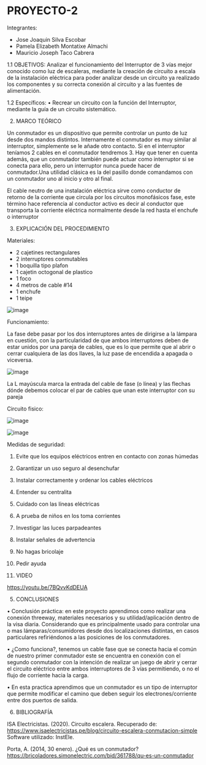 # PROYECTO-2


Integrantes:

- Jose Joaquin Silva Escobar
- Pamela Elizabeth Montatixe Almachi
- Mauricio Joseph Taco Cabrera

1.1  OBJETIVOS:
Analizar el funcionamiento del Interruptor de 3 vías mejor conocido como luz de escaleras, mediante la creación de circuito a escala de la instalación eléctrica para poder analizar desde un circuito ya realizado los componentes y su correcta conexión al circuito y a las fuentes de alimentación.

1.2 Específicos:
•	Recrear un circuito con la función del Interruptor, mediante la guía de un circuito sistemático.


2. MARCO TEÓRICO

Un conmutador es un dispositivo que permite controlar un punto de luz desde dos mandos distintos.
Internamente el conmutador es muy similar al interruptor, simplemente se le añade otro contacto. Si en el interruptor teníamos 2 cables en el conmutador tendremos 3.
Hay que tener en cuenta además, que un conmutador también puede actuar como interruptor si se conecta para ello, pero un interruptor nunca puede hacer de conmutador.Una utilidad clásica es la del pasillo donde comandamos con un conmutador uno al inicio y otro al final.

El cable neutro de una instalación eléctrica sirve como conductor de retorno de la corriente que circula por los circuitos monofásicos
 fase, este término hace referencia al conductor activo es decir al conductor que transporta la corriente eléctrica normalmente desde la red hasta el enchufe o interruptor


3. EXPLICACIÓN DEL PROCEDIMIENTO

Materiales:

- 2 cajetines rectangulares
- 2 interruptores conmutables
- 1 boquilla tipo plafon
- 1 cajetin octogonal de plastico
- 1 foco
- 4 metros de cable #14
- 1 enchufe
- 1 teipe

![image](https://user-images.githubusercontent.com/117045943/213477545-1569005f-452a-4306-8ff3-4c8d6e549a2a.png)

Funcionamiento:

La fase debe pasar por los dos interruptores antes de dirigirse a la lámpara en cuestión, con la particularidad de que ambos interruptores deben de estar unidos por una pareja de cables, que es lo que permite que al abrir o cerrar cualquiera de las dos llaves, la luz pase de encendida a apagada o viceversa.

![image](https://user-images.githubusercontent.com/117045943/213478429-8b3138fc-ae00-41ac-89cd-bba7eeea2f59.png)

La L mayúscula marca la entrada del cable de fase (o línea) y las flechas dónde debemos colocar el par de cables que unan este interruptor con su pareja

Circuito fisico:

![image](https://user-images.githubusercontent.com/117045943/213479192-072c49ba-b156-40c0-aefa-ba6e19b1b29f.png)

![image](https://user-images.githubusercontent.com/117045943/213479225-ffd8fe59-f84d-4658-99bb-97da7bb67672.png)

Medidas de seguridad:

1. Evite que los equipos eléctricos entren en contacto con zonas húmedas
2. Garantizar un uso seguro al desenchufar
3. Instalar correctamente y ordenar los cables eléctricos
4. Entender su centralita
5. Cuidado con las líneas eléctricas
6. A prueba de niños en los toma corrientes
7. Investigar las luces parpadeantes
8. Instalar señales de advertencia
9. No hagas bricolaje
10. Pedir ayuda



4. VIDEO

https://youtu.be/7BQvvKdDEUA

5. CONCLUSIONES

•	Conclusión práctica: en este proyecto aprendimos como realizar una conexión threeway, materiales necesarios y su utilidad/aplicación dentro de la visa diaria. Considerando que es principalmente usado para controlar una o mas lámparas/consumidores desde dos localizaciones distintas, en casos particulares refiriéndonos a las posiciones de los conmutadores.

•	¿Como funciona?, tenemos un cable fase que se conecta hacia el común de nuestro primer conmutador este se encuentra en conexión con el segundo conmutador con la intención de realizar un juego de abrir y cerrar el circuito eléctrico entre ambos interruptores de 3 vías permitiendo, o no el flujo de corriente hacia la carga.

•	En esta practica aprendimos que  un conmutador es un tipo de interruptor que permite modificar el camino que deben seguir los electrones/corriente entre dos puertos de salida.

6. BIBLIOGRAFÍA

ISA Electricistas. (2020). Circuito escalera. Recuperado de: https://www.isaelectricistas.pe/blog/circuito-escalera-conmutacion-simple
Software utilizado: InstEle.

Porta, A. (2014, 30 enero). ¿Qué es un conmutador? https://bricoladores.simonelectric.com/bid/361788/qu-es-un-conmutador
